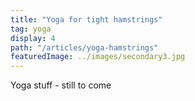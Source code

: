 ```yaml
---
title: "Yoga for tight hamstrings"
tag: yoga
display: 4
path: "/articles/yoga-hamstrings"
featuredImage: ../images/secondary3.jpg
---
```

Yoga stuff - still to come
